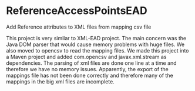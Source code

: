 # ReferenceAccessPointsEAD
Add Reference attributes to XML files from mapping csv file

This project is very similar to XML-EAD project. The main concern was the Java DOM parser that would 
cause memory problems with huge files. We also moved to opencsv to read the mapping files. 
We made this project into a Maven project and added com.opencsv and javax.xml.stream as dependencies.
The parsing of xml files are done one line at a time and therefore we have no memory issues. 
Apparently, the export of the mappings file has not been done correctly and therefore many of the mappings 
in the big xml files are incomplete. 
